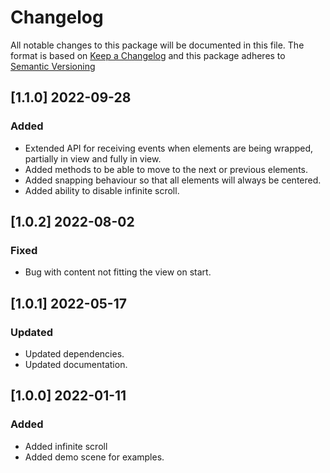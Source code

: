 # Changelog

All notable changes to this package will be documented in this file.
The format is based on [Keep a Changelog](https://keepachangelog.com/en/1.0.0/) and this package adheres to [Semantic Versioning](https://semver.org/)

## [1.1.0] 2022-09-28
### Added
- Extended API for receiving events when elements are being wrapped, partially in view and fully in view.
- Added methods to be able to move to the next or previous elements.
- Added snapping behaviour so that all elements will always be centered.
- Added ability to disable infinite scroll.

## [1.0.2] 2022-08-02
### Fixed
- Bug with content not fitting the view on start.

## [1.0.1] 2022-05-17
### Updated
- Updated dependencies.
- Updated documentation.

## [1.0.0] 2022-01-11
### Added
 - Added infinite scroll
 - Added demo scene for examples.